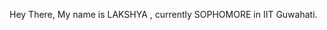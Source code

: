 Hey There,
My name is LAKSHYA , currently SOPHOMORE in IIT Guwahati. 

<!---
LAKSHYA25102003/LAKSHYA25102003 is a ✨ special ✨ repository because its `README.md` (this file) appears on your GitHub profile.
You can click the Preview link to take a look at your changes.
--->
